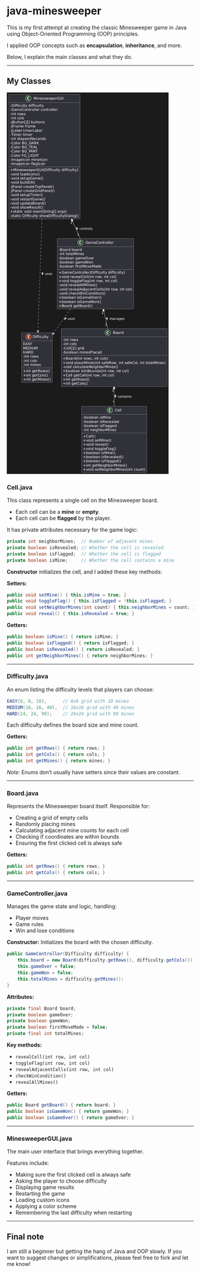 # java-minesweeper

This is my first attempt at creating the classic Minesweeper game in Java using Object-Oriented Programming (OOP) principles.

I applied OOP concepts such as **encapsulation**, **inheritance**, and more.

Below, I explain the main classes and what they do.

---

## My Classes


![UML Diagram](UML.png)

### Cell.java

This class represents a single cell on the Minesweeper board.

- Each cell can be a **mine** or **empty**.
- Each cell can be **flagged** by the player.

It has private attributes necessary for the game logic:

```java
private int neighborMines;  // Number of adjacent mines
private boolean isRevealed; // Whether the cell is revealed
private boolean isFlagged;  // Whether the cell is flagged
private boolean isMine;     // Whether the cell contains a mine
````

**Constructor** initializes the cell, and I added these key methods:

**Setters:**

```java
public void setMine() { this.isMine = true; }
public void toggleFlag() { this.isFlagged = !this.isFlagged; }
public void setNeighborMines(int count) { this.neighborMines = count; }
public void reveal() { this.isRevealed = true; }
```

**Getters:**

```java
public boolean isMine() { return isMine; }
public boolean isFlagged() { return isFlagged; }
public boolean isRevealed() { return isRevealed; }
public int getNeighborMines() { return neighborMines; }
```

---

### Difficulty.java

An enum listing the difficulty levels that players can choose:

```java
EASY(8, 8, 10),      // 8x8 grid with 10 mines
MEDIUM(16, 16, 40),  // 16x16 grid with 40 mines
HARD(24, 24, 99);    // 24x24 grid with 99 mines
```

Each difficulty defines the board size and mine count.

**Getters:**

```java
public int getRows() { return rows; }
public int getCols() { return cols; }
public int getMines() { return mines; }
```

*Note:* Enums don’t usually have setters since their values are constant.

---

### Board.java

Represents the Minesweeper board itself. Responsible for:

* Creating a grid of empty cells
* Randomly placing mines
* Calculating adjacent mine counts for each cell
* Checking if coordinates are within bounds
* Ensuring the first clicked cell is always safe

**Getters:**

```java
public int getRows() { return rows; }
public int getCols() { return cols; }
```

---

### GameController.java

Manages the game state and logic, handling:

* Player moves
* Game rules
* Win and lose conditions

**Constructor:** Initializes the board with the chosen difficulty.

```java
public GameController(Difficulty difficulty) {
    this.board = new Board(difficulty.getRows(), difficulty.getCols());
    this.gameOver = false;
    this.gameWon = false;
    this.totalMines = difficulty.getMines();
}
```

**Attributes:**

```java
private final Board board;
private boolean gameOver;
private boolean gameWon;
private boolean firstMoveMade = false;
private final int totalMines;
```

**Key methods:**

* `revealCell(int row, int col)`
* `toggleFlag(int row, int col)`
* `revealAdjacentCells(int row, int col)`
* `checkWinCondition()`
* `revealAllMines()`

**Getters:**

```java
public Board getBoard() { return board; }
public boolean isGameWon() { return gameWon; }
public boolean isGameOver() { return gameOver; }
```

---

### MinesweeperGUI.java

The main user interface that brings everything together.

Features include:

* Making sure the first clicked cell is always safe
* Asking the player to choose difficulty
* Displaying game results
* Restarting the game
* Loading custom icons
* Applying a color scheme
* Remembering the last difficulty when restarting

---

## Final note

I am still a beginner but getting the hang of Java and OOP slowly.
If you want to suggest changes or simplifications, please feel free to fork and let me know!

```